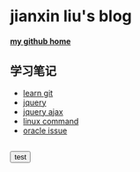# jianxin liu's blog
#### [my github home](https://github.com/jianxinliu)
## 学习笔记
- [learn git](post/learning_note/learn_git.md)
- [jquery](post/learning_note/Jquery.md)
- [jquery ajax](post/learning_note/Jquery_Ajax.md)
- [linux command](post/learning_note/LinuxCommandLine.md)
- [oracle issue](post/learning_note/oracle_issue_fix.md)

##   
<button class='btn btn-success' onclick='test'>test</button>
<script>
    function test(){
    	alter('nothing! test!')
    }
</script>
